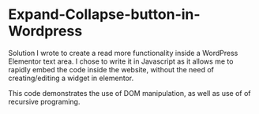 # Expand-Collapse-button-in-Wordpress
Solution I wrote to create a read more functionality inside a WordPress Elementor text area.
I chose to write it in Javascript as it allows me to rapidly embed the code inside the website, without the need of creating/editing a widget in elementor.

This code demonstrates the use of DOM manipulation, as well as use of of recursive programing.
